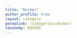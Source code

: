 ```yaml
---
title: "Docker"
author_profile: true
layout: category
permalink: /categories/docker/
taxonomy: DOCKER
---
```

